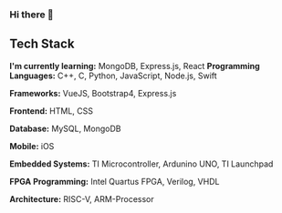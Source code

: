 ### Hi there 👋

<!--
**sidkulkarni/sidkulkarni** is a ✨ _special_ ✨ repository because its `README.md` (this file) appears on your GitHub profile.

Here are some ideas to get you started:

- 🔭 I’m currently working on ...
- 🌱 I’m currently learning ...
- 👯 I’m looking to collaborate on ...
- 🤔 I’m looking for help with ...
- 💬 Ask me about ...
- 📫 How to reach me: ...
- 😄 Pronouns: ...
- ⚡ Fun fact: ...
-->


## Tech Stack ##

**I'm currently learning:** MongoDB, Express.js, React
**Programming Languages:** C++, C, Python, JavaScript, Node.js, Swift

**Frameworks:** VueJS, Bootstrap4, Express.js

**Frontend:** HTML, CSS

**Database:** MySQL, MongoDB

**Mobile:** iOS 

**Embedded Systems:** TI Microcontroller, Ardunino UNO, TI Launchpad

**FPGA Programming:** Intel Quartus FPGA, Verilog, VHDL

**Architecture:** RISC-V, ARM-Processor
